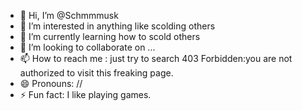 - 👋 Hi, I’m @Schmmmusk
- 👀 I’m interested in anything like scolding others
- 🌱 I’m currently learning how to scold others
- 💞️ I’m looking to collaborate on ...
- 📫 How to reach me : just try to search 403 Forbidden:you are not authorized to visit this freaking page.
- 😄 Pronouns: //
- ⚡ Fun fact: I like playing games.

<!---
Schmmmusk/Schmmmusk is a ✨ special ✨ repository because its `README.md` (this file) appears on your GitHub profile.
You can click the Preview link to take a look at your changes.
--->
